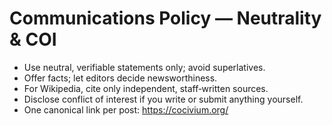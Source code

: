 # Communications Policy — Neutrality & COI

- Use neutral, verifiable statements only; avoid superlatives.
- Offer facts; let editors decide newsworthiness.
- For Wikipedia, cite only independent, staff‑written sources.
- Disclose conflict of interest if you write or submit anything yourself.
- One canonical link per post: https://cocivium.org/


